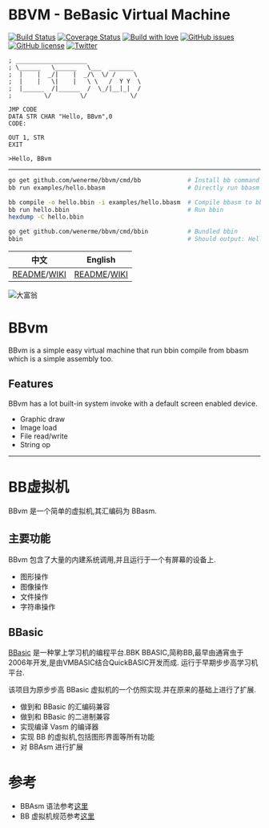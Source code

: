BBVM - BeBasic Virtual Machine
===========================
[![Build Status](https://travis-ci.org/wenerme/bbvm.svg)](https://travis-ci.org/wenerme/bbvm)
[![Coverage Status](https://coveralls.io/repos/wenerme/bbvm/badge.svg?branch=master&service=github)](https://coveralls.io/github/wenerme/bbvm?branch=master)
[![Build with love](https://img.shields.io/badge/bbvm-%F0%9F%92%97-orange.svg)](https://github.com/wenerme)
[![GitHub issues](https://img.shields.io/github/issues/wenerme/bbvm.svg)](https://github.com/wenerme/bbvm/issues)
[![GitHub license](https://img.shields.io/badge/license-Apache%202-blue.svg)](https://raw.githubusercontent.com/wenerme/bbvm/master/LICENSE)
[![Twitter](https://img.shields.io/twitter/url/https/github.com/wenerme/bbvm.svg?style=social)](https://twitter.com/intent/tweet?text=Wow:&url=https://github.com/wenerme/bbvm/)

```
; ____________________
; \______   \______   \___  _______
;  |    |  _/|    |  _/\  \/ /     \
;  |    |   \|    |   \ \   /  Y Y  \
;  |______  /|______  /  \_/|__|_|  /
;         \/        \/            \/

JMP CODE
DATA STR CHAR "Hello, BBvm",0
CODE:

OUT 1, STR
EXIT
```

```
>Hello, BBvm
```

---

```bash
go get github.com/wenerme/bbvm/cmd/bb             # Install bb command tool
bb run examples/hello.bbasm                       # Directly run bbasm

bb compile -o hello.bbin -i examples/hello.bbasm  # Compile bbasm to bbin
bb run hello.bbin                                 # Run bbin
hexdump -C hello.bbin

go get github.com/wenerme/bbvm/cmd/bbin           # Bundled bbin
bbin                                              # Should output: Hello BBvm
```

| 中文 | English |
|:----:|:----:|
| [README](#BB虚拟机)/[WIKI](https://github.com/wenerme/bbvm/wiki/主页) | [README](#bbvm)/[WIKI](https://github.com/wenerme/bbvm/wiki/Home) |

![大富翁](doc/image/bbvm-monopoly-demo.png)

# BBvm

BBvm is a simple easy virtual machine that run bbin compile from bbasm which is a simple assembly too.

## Features

BBvm has a lot built-in system invoke with a default screen enabled device.

* Graphic draw
* Image load
* File read/write
* String op

---

# BB虚拟机

BBvm 是一个简单的虚拟机,其汇编码为 BBasm.

## 主要功能

BBvm 包含了大量的内建系统调用,并且运行于一个有屏幕的设备上.

* 图形操作
* 图像操作
* 文件操作
* 字符串操作

## BBasic

[BBasic](http://www.baike.com/wiki/BBASIC) 是一种掌上学习机的编程平台.BBK BBASIC,简称BB,最早由通宵虫于2006年开发,是由VMBASIC结合QuickBASIC开发而成.
运行于早期步步高学习机平台.

该项目为原步步高 BBasic 虚拟机的一个仿照实现.并在原来的基础上进行了扩展.

* 做到和 BBasic 的汇编码兼容
* 做到和 BBasic 的二进制兼容
* 实现编译 Vasm 的编译器
* 实现 BB 的虚拟机,包括图形界面等所有功能
* 对 BBAsm 进行扩展

参考
====

<!-- * [开发进度/Roadmap](https://trello.com/b/ZBl8mVYa/bbvm) -->

* BBAsm 语法参考[这里][bbasm-g4]
* BB 虚拟机规范参考[这里][bbvm-spec]

 [bbasm-g4]:https://github.com/wenerme/bbvm/blob/master/doc/grammar/BBAsm.g4
 [bbvm-spec]:https://github.com/wenerme/bbvm/wiki/vm-spec


